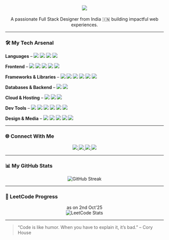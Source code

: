 <h1 align="center">
    <img src="https://readme-typing-svg.herokuapp.com/?font=Righteous&size=35&center=true&vCenter=true&width=500&height=70&duration=4000&lines=Hello+World!+👋;+I'm+Sagnik+Bera!;" />
</h1>
<p align="center">A passionate Full Stack Designer from India 🇮🇳 building impactful web experiences.</p>

---

### 🛠️ My Tech Arsenal

**Languages** – <img src="https://img.shields.io/badge/JavaScript-black?style=flat&logo=javascript"/> 
<img src="https://img.shields.io/badge/TypeScript-black?style=flat&logo=typescript"/> 
<img src="https://img.shields.io/badge/Java-black?style=flat&logo=openjdk"/> 
<img src="https://img.shields.io/badge/SQL-black?style=flat&logo=mysql"/>

**Frontend** –  <img src="https://img.shields.io/badge/HTML-black?style=flat&logo=html5"/> 
<img src="https://img.shields.io/badge/CSS-black?style=flat&logo=css3"/> 
<img src="https://img.shields.io/badge/TailwindCSS-black?style=flat&logo=tailwind-css"/> 
<img src="https://img.shields.io/badge/Bootstrap-black?style=flat&logo=bootstrap"/> 
<img src="https://img.shields.io/badge/GSAP-black?style=flat&logo=greensock"/>

**Frameworks & Libraries** –  <img src="https://img.shields.io/badge/React-black?style=flat&logo=react"/> 
<img src="https://img.shields.io/badge/Next.js-black?style=flat&logo=nextdotjs"/> 
<img src="https://img.shields.io/badge/Redux-black?style=flat&logo=redux"/> 
<img src="https://img.shields.io/badge/Node.js-black?style=flat&logo=node.js"/> 
<img src="https://img.shields.io/badge/Express-black?style=flat&logo=express"/> 
<img src="https://img.shields.io/badge/jQuery-black?style=flat&logo=jquery"/>

**Databases & Backend** –  <img src="https://img.shields.io/badge/MongoDB-black?style=flat&logo=mongodb"/> 
<img src="https://img.shields.io/badge/Firebase-black?style=flat&logo=firebase"/>

**Cloud & Hosting** –  <img src="https://img.shields.io/badge/Vercel-black?style=flat&logo=vercel"/> 
<img src="https://img.shields.io/badge/Netlify-black?style=flat&logo=netlify"/> 
<img src="https://img.shields.io/badge/Hostinger-black?style=flat&logo=hostinger"/>

**Dev Tools** –  <img src="https://img.shields.io/badge/Git-black?style=flat&logo=git"/> 
<img src="https://img.shields.io/badge/GitHub-black?style=flat&logo=github"/> 
<img src="https://img.shields.io/badge/Vite-black?style=flat&logo=vite"/> 
<img src="https://img.shields.io/badge/VSCode-black?style=flat&logo=visual-studio-code"/> 
<img src="https://img.shields.io/badge/Docker-black?style=flat&logo=docker"/> 
<img src="https://img.shields.io/badge/NPM-black?style=flat&logo=npm"/>

**Design & Media** –  <img src="https://img.shields.io/badge/Figma-black?style=flat&logo=figma"/> 
<img src="https://img.shields.io/badge/Canva-black?style=flat&logo=canva"/> 
<img src="https://img.shields.io/badge/Photoshop-black?style=flat&logo=adobe-photoshop"/> 
<img src="https://img.shields.io/badge/Illustrator-black?style=flat&logo=adobe-illustrator"/> 
<img src="https://img.shields.io/badge/Premiere_Pro-black?style=flat&logo=adobe-premiere-pro"/>

---

### 🌐 Connect With Me

<p align="center">
  <a href="https://www.linkedin.com/in/sagnik-bera/" target="_blank">
    <img src="https://img.shields.io/badge/LinkedIn-blue?style=for-the-badge&logo=linkedin"/>
  </a>
  <a href="https://leetcode.com/sagnikberaofficial/" target="_blank">
    <img src="https://img.shields.io/badge/LeetCode-black?style=for-the-badge&logo=leetcode"/>
  </a>
  <a href="https://www.geeksforgeeks.org/user/sagnikbera14xw/" target="_blank">
    <img src="https://img.shields.io/badge/GeeksforGeeks-darkgreen?style=for-the-badge&logo=geeksforgeeks"/>
  </a>
  <a href="https://github.com/sagnikbera" target="_blank">
    <img src="https://img.shields.io/badge/GitHub-black?style=for-the-badge&logo=github"/>
  </a>
</p>

---

### 📊 My GitHub Stats

<p align="center">
  <img src="https://github-readme-streak-stats.herokuapp.com/?user=sagnikbera&theme=radical" alt="GitHub Streak"/>
</p>

---

### 🔢 LeetCode Progress

<p align="center"> as on 2nd Oct'25
  <br>
  <img src="https://leetcard.jacoblin.cool/sagnikberaofficial?ext=contest&theme=dark" alt="LeetCode Stats"/>
</p>

---

> “Code is like humor. When you have to explain it, it’s bad.” – Cory House

